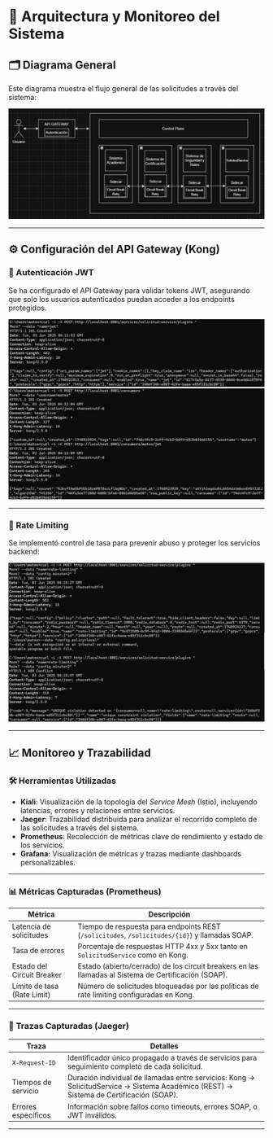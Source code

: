 # 📡 Arquitectura y Monitoreo del Sistema

## 🗂️ Diagrama General

Este diagrama muestra el flujo general de las solicitudes a través del sistema:

![Diagrama General](img/diagrama.png)

---

## ⚙️ Configuración del API Gateway (Kong)

### 🔐 Autenticación JWT

Se ha configurado el API Gateway para validar tokens JWT, asegurando que solo los usuarios autenticados puedan acceder a los endpoints protegidos.

![JWT Config 1](img/jwt1.png)  
![JWT Config 2](img/jwt2.png)

---

### 🚦 Rate Limiting

Se implementó control de tasa para prevenir abuso y proteger los servicios backend:

![Rate Limiting](img/rate.png)

---

## 📈 Monitoreo y Trazabilidad

### 🛠️ Herramientas Utilizadas

- **Kiali**: Visualización de la topología del *Service Mesh* (Istio), incluyendo latencias, errores y relaciones entre servicios.
- **Jaeger**: Trazabilidad distribuida para analizar el recorrido completo de las solicitudes a través del sistema.
- **Prometheus**: Recolección de métricas clave de rendimiento y estado de los servicios.
- **Grafana**: Visualización de métricas y trazas mediante dashboards personalizables.

---

### 📊 Métricas Capturadas (Prometheus)

| Métrica                      | Descripción                                                                                 |
|-----------------------------|---------------------------------------------------------------------------------------------|
| Latencia de solicitudes      | Tiempo de respuesta para endpoints REST (`/solicitudes`, `/solicitudes/{id}`) y llamadas SOAP. |
| Tasa de errores              | Porcentaje de respuestas HTTP 4xx y 5xx tanto en `SolicitudService` como en Kong.           |
| Estado del Circuit Breaker   | Estado (abierto/cerrado) de los circuit breakers en las llamadas al Sistema de Certificación (SOAP). |
| Límite de tasa (Rate Limit)  | Número de solicitudes bloqueadas por las políticas de rate limiting configuradas en Kong.  |

---

### 📌 Trazas Capturadas (Jaeger)

| Traza                        | Detalles                                                                                  |
|------------------------------|-------------------------------------------------------------------------------------------|
| `X-Request-ID`               | Identificador único propagado a través de servicios para seguimiento completo de cada solicitud. |
| Tiempos de servicio          | Duración individual de llamadas entre servicios: Kong → SolicitudService → Sistema Académico (REST) → Sistema de Certificación (SOAP). |
| Errores específicos          | Información sobre fallos como timeouts, errores SOAP, o JWT inválidos.                    |

---

